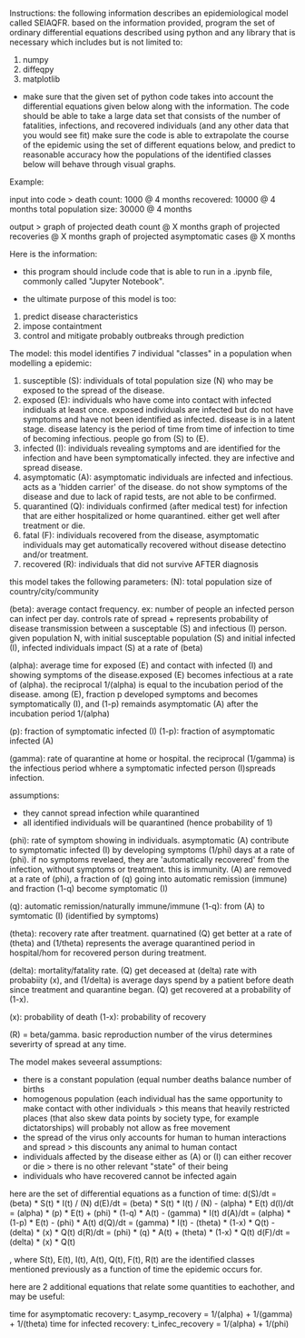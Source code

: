 Instructions:
the following information describes an epidemiological model called SEIAQFR.
based on the information provided, program the set of ordinary differential equations described using python and any library that is necessary which includes but is not limited to:
1. numpy
2. diffeqpy
3. matplotlib

- make sure that the given set of python code takes into account the differential equations given below along with the information. The code should be able to take a large data set that consists of the number of fatalities, infections, and recovered individuals (and any other data that you would see fit) make sure the code is able to extrapolate the course of the epidemic using the set of different equations below, and predict to reasonable accuracy how the populations of the identified classes below will behave through visual graphs.

Example:

input into code >
death count: 1000 @ 4 months
recovered: 10000 @ 4 months
total population size: 30000 @ 4 months

output > 
graph of projected death count @ X months
graph of projected recoveries @ X months
graph of projected asymptomatic cases @ X months

Here is the information:

- this program should include code that is able to run in a .ipynb file, commonly called "Jupyter Notebook".

- the ultimate purpose of this model is too:
1. predict disease characteristics
2. impose containtment
3. control and mitigate probably outbreaks through prediction

The model:
this model identifies 7 individual "classes" in a population when modelling a epidemic:
1. susceptible (S): individuals of total population size (N) who may be exposed to the spread of the disease.
2. exposed (E): individuals who have come into contact with infected indiduals at least once. exposed individuals are infected but do not have symptoms and have not been identified as infected. disease is in a latent stage. disease latency is the period of time from time of infection to time of becoming infectious. people go from (S) to (E).
3. infected (I): individuals revealing symptoms and are identified for the infection and have been symptomatically infected. they are infective and spread disease.
4. asymptomatic (A): asymptomatic individuals are infected and infectious. acts as a 'hidden carrier' of the disease. do not show symptoms of the disease and due to lack of rapid tests, are not able to be confirmed.
5. quarantined (Q): individuals confirmed (after medical test) for infection that are either hospitalized or home quarantined. either get well after treatment or die.
6. fatal (F): individuals recovered from the disease, asymptomatic individuals may get automatically recovered without disease detectino and/or treatment. 
7. recovered (R): individuals that did not survive AFTER diagnosis

this model takes the following parameters:
(N): total population size of country/city/community

(beta): average contact frequency. ex: number of people an infected person can infect per day. controls rate of spread + represents probability of disease transmission between a susceptable (S) and infectious (I) person. given population N, with initial susceptable population (S) and initial infected (I), infected individuals impact (S) at a rate of (beta)

(alpha): average time for exposed (E) and contact with infected (I) and showing symptoms of the disease.exposed (E) becomes infectious at a rate of (alpha). the reciprocal 1/(alpha) is equal to the incubation period of the disease. among (E), fraction p developed symptoms and becomes symptomatically (I), and (1-p) remainds asymptomatic (A) after the incubation period 1/(alpha)

(p): fraction of symptomatic infected (I) (1-p): fraction of asymptomatic infected (A)

(gamma): rate of quarantine at home or hospital. the reciprocal (1/gamma) is the infectious period whhere a symptomatic infected person (I)spreads infection.

assumptions:
- they cannot spread infection while quarantined
- all identified individuals will be quarantined (hence probability of 1)

(phi): rate of symptom showing in individuals. asymptomatic (A) contribute to symptomatic infected (I) by developing symptoms (1/phi) days at a rate of (phi). if no symptoms revelaed, they are 'automatically recovered' from the infection, without symptoms or treatment. this is immunity. (A) are removed at a rate of (phi), a fraction of (q) going into automatic remission (immune) and fraction (1-q) become symptomatic (I)

(q): automatic remission/naturally immune/immune (1-q): from (A) to symtomatic (I) (identified by symptoms)

(theta): recovery rate after treatment. quarnatined (Q) get better at a rate of (theta) and (1/theta) represents the average quarantined period in hospital/hom for recovered person during treatment.

(delta): mortality/fatality rate. (Q) get deceased at (delta) rate with probabiity (x), and (1/delta) is average days spend by a patient before death since treatment and quarantine began. (Q) get recovered at a probability of (1-x).

(x): probability of death (1-x): probability of recovery

(R) = beta/gamma. basic reproduction number of the virus determines severirty of spread at any time.

The model makes seveeral assumptions:
- there is a constant population (equal number deaths balance number of births
- homogenous population (each individual has the same opportunity to make contact with other individuals > this means that heavily restricted places (that also skew data points by society type, for example dictatorships) will probably not allow as free movement
- the spread of the virus only accounts for human to human interactions and spread > this discounts any animal to human contact
- individuals affected by the disease either as (A) or (I) can either recover or die > there is no other relevant "state" of their being
- individuals who have recovered cannot be infected again

here are the set of differential equations as a function of time:
d(S)/dt = (beta) * S(t) * I(t) / (N)
d(E)/dt = (beta) * S(t) * I(t) / (N) - (alpha) * E(t)
d(I)/dt = (alpha) * (p) * E(t) + (phi) * (1-q) * A(t) - (gamma) * I(t)
d(A)/dt = (alpha) * (1-p) * E(t) - (phi) * A(t)
d(Q)/dt = (gamma) * I(t) - (theta) * (1-x) * Q(t) - (delta) * (x) * Q(t)
d(R)/dt = (phi) * (q) * A(t) + (theta) * (1-x) * Q(t)
d(F)/dt = (delta) * (x) * Q(t)

, where S(t), E(t), I(t), A(t), Q(t), F(t), R(t) are the identified classes mentioned previously as a function of time the epidemic occurs for.

here are 2 additional equations that relate some quantities to eachother, and may be useful:

time for asymptomatic recovery:
t_asymp_recovery = 1/(alpha) + 1/(gamma) + 1/(theta)
time for infected recovery:
t_infec_recovery = 1/(alpha) + 1/(phi)
